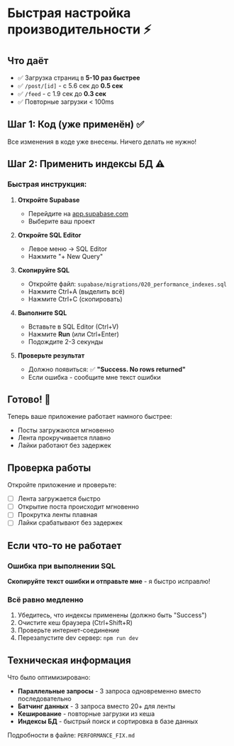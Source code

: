 # Быстрая настройка производительности ⚡

## Что даёт
- ✅ Загрузка страниц в **5-10 раз быстрее**
- ✅ `/post/[id]` - с 5.6 сек до **0.5 сек**
- ✅ `/feed` - с 1.9 сек до **0.3 сек**
- ✅ Повторные загрузки < 100ms

## Шаг 1: Код (уже применён) ✅
Все изменения в коде уже внесены. Ничего делать не нужно!

## Шаг 2: Применить индексы БД ⚠️

### Быстрая инструкция:

1. **Откройте Supabase**
   - Перейдите на [app.supabase.com](https://app.supabase.com)
   - Выберите ваш проект

2. **Откройте SQL Editor**
   - Левое меню → SQL Editor
   - Нажмите "+ New Query"

3. **Скопируйте SQL**
   - Откройте файл: `supabase/migrations/020_performance_indexes.sql`
   - Нажмите Ctrl+A (выделить всё)
   - Нажмите Ctrl+C (скопировать)

4. **Выполните SQL**
   - Вставьте в SQL Editor (Ctrl+V)
   - Нажмите **Run** (или Ctrl+Enter)
   - Подождите 2-3 секунды

5. **Проверьте результат**
   - Должно появиться: ✅ **"Success. No rows returned"**
   - Если ошибка - сообщите мне текст ошибки

## Готово! 🎉

Теперь ваше приложение работает намного быстрее:
- Посты загружаются мгновенно
- Лента прокручивается плавно
- Лайки работают без задержек

## Проверка работы

Откройте приложение и проверьте:
- [ ] Лента загружается быстро
- [ ] Открытие поста происходит мгновенно
- [ ] Прокрутка ленты плавная
- [ ] Лайки срабатывают без задержек

## Если что-то не работает

### Ошибка при выполнении SQL
**Скопируйте текст ошибки и отправьте мне** - я быстро исправлю!

### Всё равно медленно
1. Убедитесь, что индексы применены (должно быть "Success")
2. Очистите кеш браузера (Ctrl+Shift+R)
3. Проверьте интернет-соединение
4. Перезапустите dev сервер: `npm run dev`

## Техническая информация

Что было оптимизировано:
- **Параллельные запросы** - 3 запроса одновременно вместо последовательно
- **Батчинг данных** - 3 запроса вместо 20+ для ленты
- **Кеширование** - повторные загрузки из кеша
- **Индексы БД** - быстрый поиск и сортировка в базе данных

Подробности в файле: `PERFORMANCE_FIX.md`
